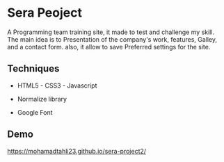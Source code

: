 
# Sera Peoject

A Programming team  training site, it made to test and challenge my skill. The main idea is to Presentation of the company's work, features, Galley, and a contact form.
also, it allow to save Preferred settings for the site.

## Techniques

- HTML5 - CSS3 - Javascript 

- Normalize library 

- Google Font
## Demo

https://mohamadtahli23.github.io/sera-project2/

